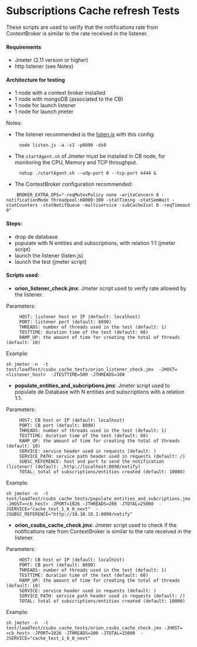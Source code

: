 # Subscriptions Cache refresh Tests

These scripts are used to verify that the notifications rate from ContextBroker is similar to the rate received in the listener.


#### Requirements

- Jmeter (2.11 version or higher)
- http listener (see Notes)


#### Architecture for testing

- 1 node with a context broker installed
- 1 node with mongoDB (associated to the CB)
- 1 node for launch listener
- 1 node for launch jmeter

Notes: 
  - The listener recommended is the [listen.js](https://github.com/telefonicaid/iotqatools/blob/master/iotqatools/simulators/listen/listen.js) with this config:
```
     node listen.js -a -s1 -p8090 -ds0
```
 - The `startAgent.sh` of Jmeter must be installed in CB node, for monitoring the CPU, Memory and TCP throughput.
```
     nohup ./startAgent.sh --udp-port 0 --tcp-port 4444 &
```
  - The ContextBroker configuration recommended:
```
	BROKER_EXTRA_OPS="-reqMutexPolicy none -writeConcern 0 -notificationMode threadpool:60000:300 -statTiming -statSemWait -statCounters -statNotifQueue -multiservice -subCacheIval 0 -reqTimeout 0"

```

#### Steps:
   - drop de database
   - populate with N entities and subscriptions, with relation 1:1 (jmeter script)
   - launch the listener (listen.js)
   - launch the test (jmeter script)



#### Scripts used:

- **orion_listener_check.jmx**: Jmeter script used to verify rate allowed by the listener.
     
Parameters:
```
     HOST: listener host or IP (default: localhost)
     PORT: listener port (default: 8090)
     THREADS: number of threads used in the test (default: 1)
     TESTTIME: duration time of the test (default: 60)
     RAMP_UP: the amount of time for creating the total of threads (default: 10)
```
  
  Example:
  ```
  sh jmeter -n  -t test/loadTest/csubs_cache_tests/orion_listener_check.jmx  -JHOST=<listener_host>  -JTESTTIME=500 -JTHREADS=100
  ```
  
- **populate_entities_and_subcriptions.jmx**: Jmeter script used to populate de Database with N entities and subscriptions with a relation 1:1.
  
 Parameters:
```
     HOST: CB host or IP (default: localhost)
     PORT: CB port (default: 8090)
     THREADS: number of threads used in the test (default: 1)
     TESTTIME: duration time of the test (default: 60)
     RAMP_UP: the amount of time for creating the total of threads (default: 10)
     SERVICE: service header used in requests (default: )
     SERVICE_PATH: service path header used in requests (default: /)
     SUBSC_REFERENCE: host and port to send the notification (listener) (default: ,http://localhost:8090/notify)
     TOTAL: total of subscriptions/entities created (default: 10000)
```
  
  Example:
  ```
  sh jmeter -n  -t test/loadTest/csubs_cache_tests/populate_entities_and_subcriptions.jmx -JHOST=<cb_host> -JPORT=1026 -JTHREADS=200 -JTOTAL=25000  -JSERVICE="cache_test_1_6_0_next"  -JSUBSC_REFERENCE="http://10.10.10.1:8090/notify"
  ```
   
- **orion_csubs_cache_check.jmx**: Jmeter script used to check if the notifications rate from ContextBroker is similar to the rate received in the listener.
  
 Parameters:
```
     HOST: CB host or IP (default: localhost)
     PORT: CB port (default: 8090)
     THREADS: number of threads used in the test (default: 1)
     TESTTIME: duration time of the test (default: 60)
     RAMP_UP: the amount of time for creating the total of threads (default: 10)
     SERVICE: service header used in requests (default: )
     SERVICE_PATH: service path header used in requests (default: /)
     TOTAL: total of subscriptions/entities created (default: 10000)
```
  
  Example:
  ```
  sh jmeter -n  -t test/loadTest/csubs_cache_tests/orion_csubs_cache_check.jmx -JHOST=<cb_host> -JPORT=1026 -JTHREADS=200 -JTOTAL=25000  -JSERVICE="cache_test_1_6_0_next"  
  ```
